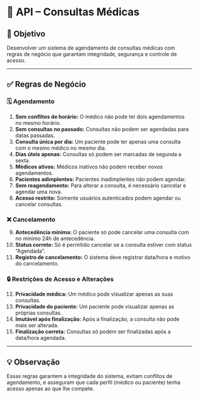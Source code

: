 # 🏥 API – Consultas Médicas

## 📌 Objetivo
Desenvolver um sistema de agendamento de consultas médicas com regras de negócio que garantam integridade, segurança e controle de acesso.

---

## ✅ Regras de Negócio

### 🗓️ Agendamento
1. **Sem conflitos de horário:** O médico não pode ter dois agendamentos no mesmo horário.
2. **Sem consultas no passado:** Consultas não podem ser agendadas para datas passadas.
3. **Consulta única por dia:** Um paciente pode ter apenas uma consulta com o mesmo médico no mesmo dia.
4. **Dias úteis apenas:** Consultas só podem ser marcadas de segunda a sexta.
5. **Médicos ativos:** Médicos inativos não podem receber novos agendamentos.
6. **Pacientes adimplentes:** Pacientes inadimplentes não podem agendar.
7. **Sem reagendamento:** Para alterar a consulta, é necessário cancelar e agendar uma nova.
8. **Acesso restrito:** Somente usuários autenticados podem agendar ou cancelar consultas.

### ❌ Cancelamento
9. **Antecedência mínima:** O paciente só pode cancelar uma consulta com no mínimo 24h de antecedência.
10. **Status correto:** Só é permitido cancelar se a consulta estiver com status “Agendada”.
11. **Registro de cancelamento:** O sistema deve registrar data/hora e motivo do cancelamento.

### 🔒 Restrições de Acesso e Alterações
12. **Privacidade médica:** Um médico pode visualizar apenas as suas consultas.
13. **Privacidade do paciente:** Um paciente pode visualizar apenas as próprias consultas.
14. **Imutável após finalização:** Após a finalização, a consulta não pode mais ser alterada.
15. **Finalização correta:** Consultas só podem ser finalizadas após a data/hora agendada.

---

## 💡 Observação
Essas regras garantem a integridade do sistema, evitam conflitos de agendamento, e asseguram que cada perfil (médico ou paciente) tenha acesso apenas ao que lhe compete.
